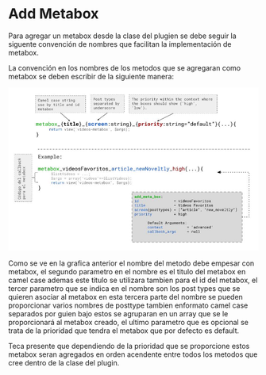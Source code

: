 # Add Metabox

Para agregar un metabox desde la clase del plugien se debe seguir la siguente convención de nombres que facilitan la implementación de metabox.

La convención en los nombres de los metodos que se agregaran como metabox se deben escribir de la siguiente manera:

![](/assets/add_metabox_in_plugin.jpg)

Como se ve en la grafica anterior el nombre del metodo debe empesar con metabox, el segundo parametro en el nombre es el titulo del metabox en camel case ademas este titulo se utilizara tambien para el id del metabox, el tercer parametro que se indica en el nombre son los post types que se quieren asociar al metabox en esta tercera parte del nombre se pueden proporcionar varios nombres de posttype tambien enformato camel case separados por guien bajo estos se agruparan en un array que se le proporcionará al metabox creado, el ultimo parametro que es opcional se trata de la prioridad que tendra el metabox que por defecto es default.

Teca presente que dependiendo de la prioridad que se proporcione estos metabox seran agregados en orden acendente entre todos los metodos que cree dentro de la clase del plugin.



